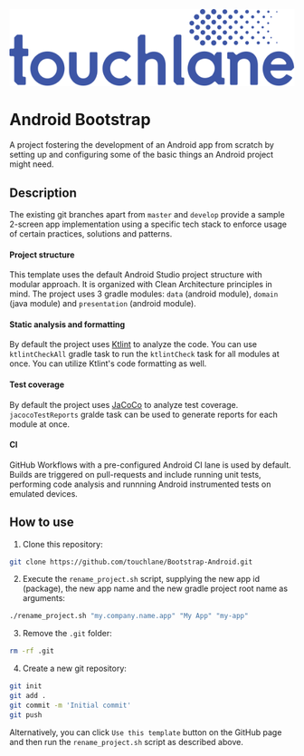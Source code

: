![LOGO](https://github.com/touchlane/Bootstrap-Android/blob/master/logo.svg)

# Android Bootstrap

A project fostering the development of an Android app from scratch by setting up and configuring some of the basic things an Android project might need.

## Description

The existing git branches apart from `master` and `develop` provide a sample 2-screen app implementation using a specific tech stack to enforce usage of certain practices, solutions and patterns.

#### Project structure

This template uses the default Android Studio project structure with modular approach. It is organized with Clean Architecture principles in mind. The project uses 3 gradle modules: `data` (android module), `domain` (java module) and `presentation` (android module).

#### Static analysis and formatting

By default the project uses [Ktlint](https://github.com/pinterest/ktlint) to analyze the code. You can use `ktlintCheckAll` gradle task to run the `ktlintCheck` task for all modules at once. You can utilize Ktlint's code formatting as well.

#### Test coverage

By default the project uses [JaCoCo](https://www.eclemma.org/jacoco/) to analyze test coverage. `jacocoTestReports` gralde task can be used to generate reports for each module at once.

#### CI

GitHub Workflows with a pre-configured Android CI lane is used by default. Builds are triggered on pull-requests and include running unit tests, performing code analysis and runnning Android instrumented tests on emulated devices.

## How to use

1. Clone this repository:

```bash
git clone https://github.com/touchlane/Bootstrap-Android.git
```

2. Execute the `rename_project.sh` script, supplying the new app id (package), the new app name and the new gradle project root name as arguments:

```bash
./rename_project.sh "my.company.name.app" "My App" "my-app"
```

3. Remove the `.git` folder:

```bash
rm -rf .git
```

4. Create a new git repository:

```bash
git init
git add .
git commit -m 'Initial commit'
git push
```
Alternatively, you can click `Use this template` button on the GitHub page and then run the `rename_project.sh` script as described above.
